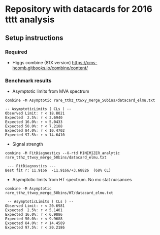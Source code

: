 # Repository with datacards for 2016 tttt analysis

## Setup instructions

### Required 

- Higgs combine (81X version)
https://cms-hcomb.gitbooks.io/combine/content/


### Benchmark results

- Asymptotic limits from MVA spectrum

`combine -M Asymptotic rare_tthz_ttwxy_merge_50bins/datacard_elmu.txt`
```
-- AsymptoticLimits ( CLs ) --
Observed Limit: r < 18.8021
Expected  2.5%: r < 3.6940
Expected 16.0%: r < 5.0433
Expected 50.0%: r < 7.2188
Expected 84.0%: r < 10.4702
Expected 97.5%: r < 14.6410
```
- Signal strength

`combine -M FitDiagnostics --X-rtd MINIMIZER_analytic rare_tthz_ttwxy_merge_50bins/datacard_elmu.txt`

```
 --- FitDiagnostics ---
Best fit r: 11.9166  -11.9166/+3.68826  (68% CL)
```

- Asymptotic limits from HT spectrum. No mc stat nuisances

`combine -M Asymptotic rare_tthz_ttwxy_merge_50bins/HT/datacard_elmu.txt`

```
 -- AsymptoticLimits ( CLs ) --
Observed Limit: r < 20.6981
Expected  2.5%: r < 5.1401
Expected 16.0%: r < 6.9886
Expected 50.0%: r < 9.9688
Expected 84.0%: r < 14.4589
Expected 97.5%: r < 20.2186
```

